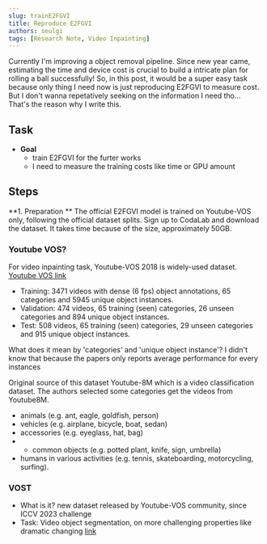 ```yaml
---
slug: trainE2FGVI
title: Reproduce E2FGVI
authors: seulgi
tags: [Research Note, Video Inpainting]
---
```


Currently I'm improving a object removal pipeline. Since new year came, estimating the time and device cost is crucial to build a intricate plan for rolling a ball successfully!
So, in this post, it would be a super easy task because only thing I need now is just reproducing E2FGVI to measure cost.
But I don't wanna repetatively seeking on the information I need tho... That's the reason why I write this.

## Task
- **Goal**
  - train E2FGVI for the furter works
  - I need to measure the training costs like time or GPU amount

## Steps
**1. Preparation **
The official E2FGVI model is trained on Youtube-VOS only, following the official dataset splits.
Sign up to CodaLab and download the dataset. It takes time because of the size, approximately 50GB.

### Youtube VOS?
For video inpainting task, Youtube-VOS 2018 is widely-used dataset.
[Youtube VOS link](https://youtube-vos.org/dataset/vos/)

- Training: 3471 videos with dense (6 fps) object annotations, 65 categories and 5945 unique object instances.
- Validation: 474 videos, 65 training (seen) categories, 26 unseen categories and 894 unique object instances.
- Test: 508 videos, 65 training (seen) categories, 29 unseen categories and 915 unique object instances.

What does it mean by 'categories' and 'unique object instance'?
I didn't know that because the papers only reports average performance for every instances

Original source of this dataset Youtube-8M which is a video classification dataset.
The authors selected some categories get the videos from Youtube8M.
- animals (e.g. ant, eagle, goldfish, person)
- vehicles (e.g. airplane, bicycle, boat, sedan)
- accessories (e.g. eyeglass, hat, bag)
- - common objects (e.g. potted plant, knife, sign, umbrella)
- humans in various activities (e.g. tennis, skateboarding, motorcycling, surfing).


### VOST
- What is it? new dataset released by Youtube-VOS community, since ICCV 2023 challenge
- Task: Video object segmentation, on more challenging properties like dramatic changing
[link](https://www.vostdataset.org/)

